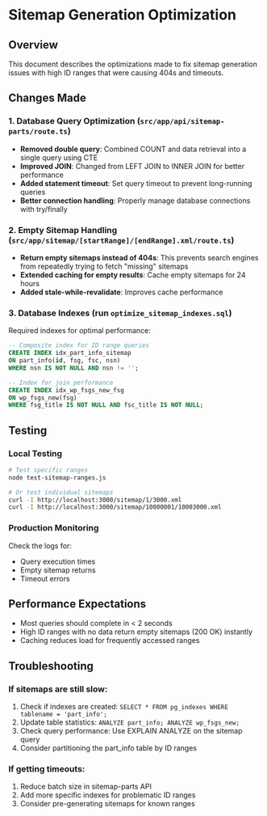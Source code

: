 # Sitemap Generation Optimization

## Overview
This document describes the optimizations made to fix sitemap generation issues with high ID ranges that were causing 404s and timeouts.

## Changes Made

### 1. Database Query Optimization (`src/app/api/sitemap-parts/route.ts`)
- **Removed double query**: Combined COUNT and data retrieval into a single query using CTE
- **Improved JOIN**: Changed from LEFT JOIN to INNER JOIN for better performance
- **Added statement timeout**: Set query timeout to prevent long-running queries
- **Better connection handling**: Properly manage database connections with try/finally

### 2. Empty Sitemap Handling (`src/app/sitemap/[startRange]/[endRange].xml/route.ts`)
- **Return empty sitemaps instead of 404s**: This prevents search engines from repeatedly trying to fetch "missing" sitemaps
- **Extended caching for empty results**: Cache empty sitemaps for 24 hours
- **Added stale-while-revalidate**: Improves cache performance

### 3. Database Indexes (run `optimize_sitemap_indexes.sql`)
Required indexes for optimal performance:
```sql
-- Composite index for ID range queries
CREATE INDEX idx_part_info_sitemap 
ON part_info(id, fsg, fsc, nsn) 
WHERE nsn IS NOT NULL AND nsn != '';

-- Index for join performance
CREATE INDEX idx_wp_fsgs_new_fsg 
ON wp_fsgs_new(fsg) 
WHERE fsg_title IS NOT NULL AND fsc_title IS NOT NULL;
```

## Testing

### Local Testing
```bash
# Test specific ranges
node test-sitemap-ranges.js

# Or test individual sitemaps
curl -I http://localhost:3000/sitemap/1/3000.xml
curl -I http://localhost:3000/sitemap/10000001/10003000.xml
```

### Production Monitoring
Check the logs for:
- Query execution times
- Empty sitemap returns
- Timeout errors

## Performance Expectations
- Most queries should complete in < 2 seconds
- High ID ranges with no data return empty sitemaps (200 OK) instantly
- Caching reduces load for frequently accessed ranges

## Troubleshooting

### If sitemaps are still slow:
1. Check if indexes are created: `SELECT * FROM pg_indexes WHERE tablename = 'part_info';`
2. Update table statistics: `ANALYZE part_info; ANALYZE wp_fsgs_new;`
3. Check query performance: Use EXPLAIN ANALYZE on the sitemap query
4. Consider partitioning the part_info table by ID ranges

### If getting timeouts:
1. Reduce batch size in sitemap-parts API
2. Add more specific indexes for problematic ID ranges
3. Consider pre-generating sitemaps for known ranges
